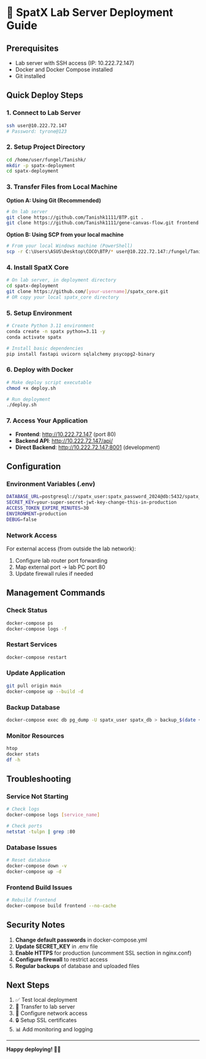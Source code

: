 # 🚀 SpatX Lab Server Deployment Guide

## Prerequisites

- Lab server with SSH access (IP: 10.222.72.147)
- Docker and Docker Compose installed
- Git installed

## Quick Deploy Steps

### 1. Connect to Lab Server

```bash
ssh user@10.222.72.147
# Password: tyrone@123
```

### 2. Setup Project Directory

```bash
cd /home/user/fungel/Tanishk/
mkdir -p spatx-deployment
cd spatx-deployment
```

### 3. Transfer Files from Local Machine

**Option A: Using Git (Recommended)**

```bash
# On lab server
git clone https://github.com/Tanishk1111/BTP.git .
git clone https://github.com/Tanishk1111/gene-canvas-flow.git frontend
```

**Option B: Using SCP from your local machine**

```bash
# From your local Windows machine (PowerShell)
scp -r C:\Users\ASUS\Desktop\COCO\BTP/* user@10.222.72.147:/fungel/Tanishk/spatx-deployment/
```

### 4. Install SpatX Core

```bash
# On lab server, in deployment directory
cd spatx-deployment
git clone https://github.com/[your-username]/spatx_core.git
# OR copy your local spatx_core directory
```

### 5. Setup Environment

```bash
# Create Python 3.11 environment
conda create -n spatx python=3.11 -y
conda activate spatx

# Install basic dependencies
pip install fastapi uvicorn sqlalchemy psycopg2-binary
```

### 6. Deploy with Docker

```bash
# Make deploy script executable
chmod +x deploy.sh

# Run deployment
./deploy.sh
```

### 7. Access Your Application

- **Frontend**: http://10.222.72.147 (port 80)
- **Backend API**: http://10.222.72.147/api/
- **Direct Backend**: http://10.222.72.147:8001 (development)

## Configuration

### Environment Variables (.env)

```bash
DATABASE_URL=postgresql://spatx_user:spatx_password_2024@db:5432/spatx_db
SECRET_KEY=your-super-secret-jwt-key-change-this-in-production
ACCESS_TOKEN_EXPIRE_MINUTES=30
ENVIRONMENT=production
DEBUG=false
```

### Network Access

For external access (from outside the lab network):

1. Configure lab router port forwarding
2. Map external port → lab PC port 80
3. Update firewall rules if needed

## Management Commands

### Check Status

```bash
docker-compose ps
docker-compose logs -f
```

### Restart Services

```bash
docker-compose restart
```

### Update Application

```bash
git pull origin main
docker-compose up --build -d
```

### Backup Database

```bash
docker-compose exec db pg_dump -U spatx_user spatx_db > backup_$(date +%Y%m%d).sql
```

### Monitor Resources

```bash
htop
docker stats
df -h
```

## Troubleshooting

### Service Not Starting

```bash
# Check logs
docker-compose logs [service_name]

# Check ports
netstat -tulpn | grep :80
```

### Database Issues

```bash
# Reset database
docker-compose down -v
docker-compose up -d
```

### Frontend Build Issues

```bash
# Rebuild frontend
docker-compose build frontend --no-cache
```

## Security Notes

1. **Change default passwords** in docker-compose.yml
2. **Update SECRET_KEY** in .env file
3. **Enable HTTPS** for production (uncomment SSL section in nginx.conf)
4. **Configure firewall** to restrict access
5. **Regular backups** of database and uploaded files

## Next Steps

1. ✅ Test local deployment
2. 🔄 Transfer to lab server
3. 🔧 Configure network access
4. 🔒 Setup SSL certificates
5. 📊 Add monitoring and logging

---

**Happy deploying! 🧬🤖**
